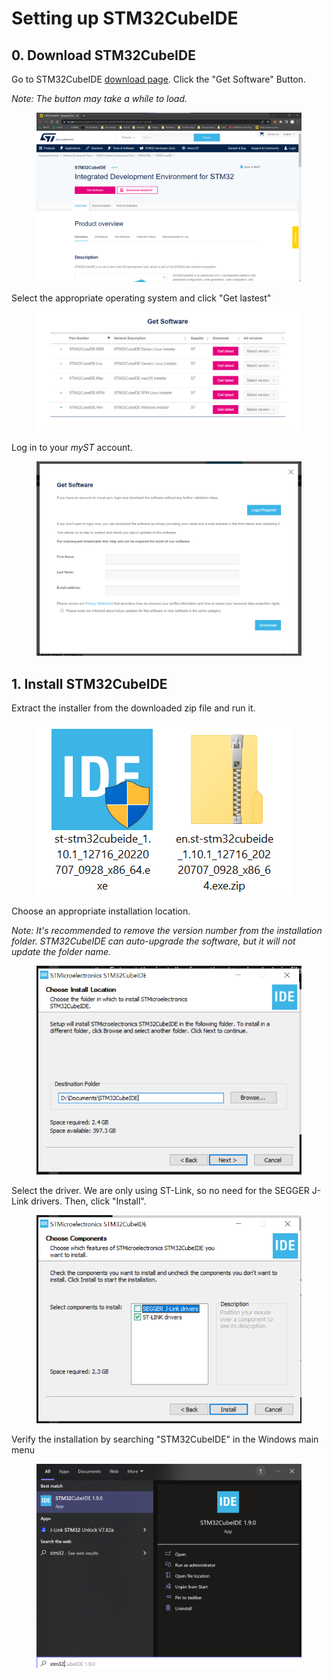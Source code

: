 # Setting up STM32CubeIDE

## 0. Download STM32CubeIDE

Go to STM32CubeIDE [download page](https://www.st.com/en/development-tools/stm32cubeide.html#st\_description\_sec-nav-tab). Click the "Get Software" Button.&#x20;

_Note: The button may take a while to load._

<figure><img src="../../.gitbook/assets/image (4) (1).png" alt=""><figcaption></figcaption></figure>



Select the appropriate operating system and click "Get lastest"

<figure><img src="../../.gitbook/assets/image (2) (2).png" alt=""><figcaption></figcaption></figure>



Log in to your _myST_ account.

<figure><img src="../../.gitbook/assets/image (3) (3) (1).png" alt=""><figcaption></figcaption></figure>



## 1. Install STM32CubeIDE

Extract the installer from the downloaded zip file and run it.

<figure><img src="../../.gitbook/assets/image (5) (1) (2).png" alt=""><figcaption></figcaption></figure>



Choose an appropriate installation location.

_Note: It's recommended to remove the version number from the installation folder. STM32CubeIDE can auto-upgrade the software, but it will not update the folder name._

<figure><img src="../../.gitbook/assets/image (2) (1) (1) (2).png" alt=""><figcaption></figcaption></figure>



Select the driver. We are only using ST-Link, so no need for the SEGGER J-Link drivers. Then, click "Install".

<figure><img src="../../.gitbook/assets/image (1) (1) (1) (2).png" alt=""><figcaption></figcaption></figure>

Verify the installation by searching "STM32CubeIDE" in the Windows main menu

<figure><img src="../../.gitbook/assets/image (24).png" alt=""><figcaption></figcaption></figure>
